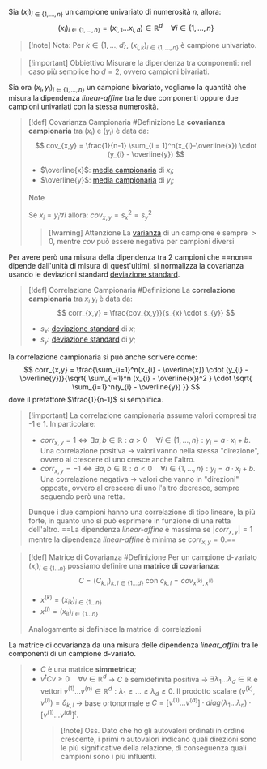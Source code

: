 Sia $(x_{i})_{i \in \{1,\dots,n\}}$ un campione univariato di numerosità $n$, allora:
$$
(x_{i})_{i \in \{1,\dots, n\}} = (x_{i,1}\dots x_{i,d}) \in \mathbb{R}^d \quad \forall i \in \{1,\dots,n\} 
$$
>[!note] Nota:
>Per $k \in \{1,\dots,d\}$, $(x_{i,k})_{i\in\{1,\dots,n\}}$ è campione univariato.

>[!important] Obbiettivo
>Misurare la dipendenza tra componenti: nel caso più semplice ho $d = 2$, ovvero campioni bivariati.

Sia ora $(x_{i},y_{i})_{i \in \{1, \dots, n\}}$ un campione bivariato, vogliamo la quantità che misura la dipendenza *linear-affine* tra le due componenti oppure due campioni univariati con la stessa numerosità.
>[!def] Covarianza Campionaria #Definizione 
>La **covarianza campionaria** tra $(x_i)$ e $(y_{i})$  è data da:
>$$
>cov_{x,y} = \frac{1}{n-1} \sum_{i = 1}^n(x_{i}-\overline{x}) \cdot (y_{i} - \overline{y})
>$$
>- $\overline{x}$: [media campionaria](1.%20Concetti%20Fondamentali%20Statistica.md#^33dd17) di $x_i$;
>- $\overline{y}$: [media campionaria](1.%20Concetti%20Fondamentali%20Statistica.md#^33dd17) di $y_i$;
>
>>[!note]
>>Se  $x_{i}=y_{i}\forall i$ allora: $cov_{x,y} = s_{x}^2 = s_{y}^2$
>
>
>>[!warning] Attenzione
>>La [varianza](1.%20Concetti%20Fondamentali%20Statistica.md#^6c6c18) di un campione è sempre $>0$, mentre $cov$ può essere negativa per campioni diversi

Per avere però una misura della dipendenza tra 2 campioni che ==non== dipende dall'unità di misura di quest'ultimi, si normalizza la covarianza usando le deviazioni standard [deviazione standard](1.%20Concetti%20Fondamentali%20Statistica.md#^dce63e).

>[!def] Correlazione Campionaria #Definizione 
>La **correlazione campionaria** tra $x_{i}$ $y_{i}$ è data da:
>$$
>corr_{x,y} = \frac{cov_{x,y}}{s_{x} \cdot s_{y}}
>$$
>- $s_x$: [deviazione standard](1.%20Concetti%20Fondamentali%20Statistica.md#^dce63e) di $x$;
>- $s_{y}$: [deviazione standard](1.%20Concetti%20Fondamentali%20Statistica.md#^dce63e) di $y$;

la correlazione campionaria si può anche scrivere come:
$$
corr_{x,y} = \frac{\sum_{i=1}^n(x_{i} - \overline{x}) \cdot (y_{i} - \overline{y})}{\sqrt{ \sum_{i=1}^n (x_{i} - \overline{x})^2 } \cdot \sqrt{ \sum_{i=1}^n(y_{i} - \overline{y}) }}
$$
dove il prefattore $\frac{1}{n-1}$ si semplifica.
>[!important] La correlazione campionaria assume valori compresi tra -1 e 1.
>In particolare:
>- $corr_{x,y} = 1 \Longleftrightarrow \exists a,b \in \mathbb{R} : a > 0 \quad \forall i \in \{1,\dots,n\}:y_{i}=a\cdot x_{i} +b$.
>  Una correlazione positiva $\rightarrow$ valori vanno nella stessa "direzione", ovvero al crescere di uno cresce anche l'altro.
>- $corr_{x,y} = -1 \Longleftrightarrow \exists a,b \in \mathbb{R} : a < 0 \quad \forall i \in \{1,\dots,n\}:y_{i}=a\cdot x_{i} +b$.
>  Una correlazione negativa $\rightarrow$ valori che vanno in "direzioni" opposte, ovvero al crescere di uno l'altro decresce, sempre seguendo però una retta.
>
>Dunque i due campioni hanno una correlazione di tipo lineare, la più forte, in quanto uno si può esprimere in funzione di una retta dell'altro.
>==La dipendenza *linear-affine* è massima se $|corr_{x,y}| = 1$ mentre la dipendenza *linear-affine* è minima se $corr_{x,y} = 0$.==

>[!def] Matrice di Covarianza #Definizione 
> Per un campione d-variato $(x_{i})_{i\in\{1\dots n\}}$ possiamo definire una **matrice di covarianza**:
> $$
> C = (C_{k,l})_{k,l \in \{1\dots d\}} \text{ con } c_{k,l} = cov_{x^{(k)}, x^{(l)}}
> $$
> - $x^{(k)} = (x_{ik})_{i\in \{1\dots n\}}$ 
> - $x^{(l)} = (x_{il})_{i\in \{1\dots n\}}$ 
>  
>Analogamente si definisce la matrice di correlazioni

La matrice di covarianza da una misura delle dipendenza *linear_affini*  tra le componenti di un campione d-variato.

> - $C$ è una matrice **simmetrica**;
> - $v^tCv \geq 0 \quad \forall v\in\mathbb{R}^d$ $\rightarrow$ $C$ è semidefinita positiva $\rightarrow$ $\exists \lambda_{1} \dots \lambda_{d} \in \mathbb{R}$ e vettori $v^{(1)}\dots v^{(n)} \in \mathbb{R}^d : \lambda_{1} \geq \dots \geq \lambda_{d} \geq 0$.
>   Il prodotto scalare $(v^{(k)}, v^{(l)}) = \delta_{k,l}$ $\rightarrow$ base ortonormale e $C = [v^{(1)}\dots v^{(d)}] \cdot diag(\lambda_{1}\dots \lambda_{n}) \cdot [v^{(1)}\dots v^{(d)}]^t$.
>   >[!note] Oss.
>   >Dato che ho gli autovalori ordinati in ordine crescente, i primi $n$ autovalori indicano quali direzioni sono le più significative della relazione, di conseguenza quali campioni sono i più influenti.